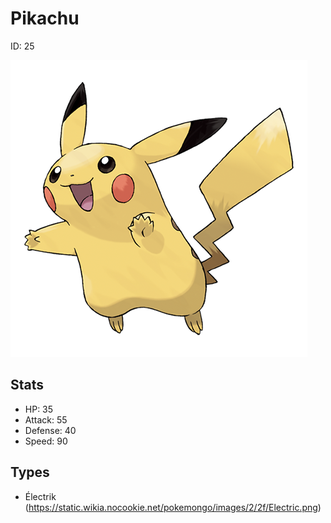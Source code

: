# Pikachu


ID: 25

![](https://raw.githubusercontent.com/PokeAPI/sprites/master/sprites/pokemon/other/official-artwork/25.png "Pikachu")

## Stats


 - HP: 35
 - Attack: 55
 - Defense: 40
 - Speed: 90

## Types


 - Électrik (https://static.wikia.nocookie.net/pokemongo/images/2/2f/Electric.png)
